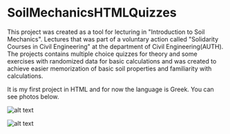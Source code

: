 # SoilMechanicsHTMLQuizzes

This project was created as a tool for lecturing in "Introduction to Soil Mechanics". Lectures that was part of a voluntary action called "Solidarity Courses in Civil Engineering" at the department of Civil Engineering(AUTH). The projects contains multiple choice quizzes for theory and some exercises with randomized data for basic calculations and was created to achieve easier memorization of basic soil properties and familiarity with calculations. 

It is my first project in HTML and for now the language is Greek. You can see photos below.

![alt text](https://github.com/vagakias/SoilMechanicsHTMLQuizzes/blob/master/PhysicalProperties1.html.png)

![alt text](https://github.com/vagakias/SoilMechanicsHTMLQuizzes/blob/master/StressCalculation.html.png)
